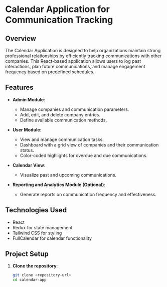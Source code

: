 # Calendar Application for Communication Tracking

## Overview

The Calendar Application is designed to help organizations maintain strong professional relationships by efficiently tracking communications with other companies. This React-based application allows users to log past interactions, plan future communications, and manage engagement frequency based on predefined schedules.

## Features

- **Admin Module**: 
  - Manage companies and communication parameters.
  - Add, edit, and delete company entries.
  - Define available communication methods.

- **User  Module**: 
  - View and manage communication tasks.
  - Dashboard with a grid view of companies and their communication status.
  - Color-coded highlights for overdue and due communications.

- **Calendar View**: 
  - Visualize past and upcoming communications.
  
- **Reporting and Analytics Module (Optional)**: 
  - Generate reports on communication frequency and effectiveness.

## Technologies Used

- React
- Redux for state management
- Tailwind CSS for styling
- FullCalendar for calendar functionality

## Project Setup

1. **Clone the repository**:
   ```bash
   git clone <repository-url>
   cd calendar-app